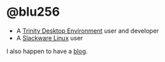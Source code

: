 # @blu256
* A [Trinity Desktop Environment](https://www.trinitydesktop.org) user and developer
* A [Slackware Linux](https://www.slackware.com) user

I also happen to have a [blog](https://blu256.zharptica-rki.ru/).
